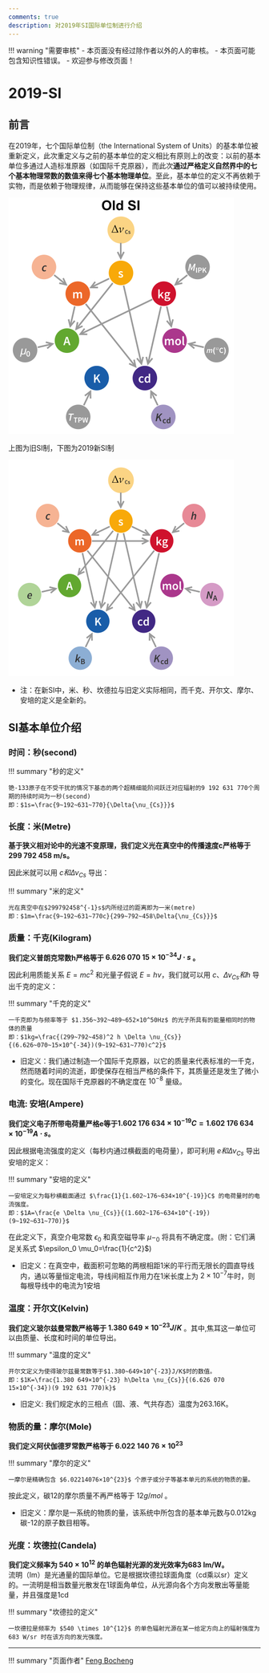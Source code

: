 ```yaml
---
comments: true
description: 对2019年SI国际单位制进行介绍
---
```


!!! warning "需要审核"
    - 本页面没有经过除作者以外的人的审核。
    - 本页面可能包含知识性错误。
    - 欢迎参与修改页面！

# 2019-SI

## 前言

在2019年，七个国际单位制（the International System of Units）的基本单位被重新定义，此次重定义与之前的基本单位的定义相比有原则上的改变：以前的基本单位多通过人造标准原器（如国际千克原器），而此次**通过严格定义自然界中的七个基本物理常数的数值来得七个基本物理单位**。至此，基本单位的定义不再依赖于实物，而是依赖于物理规律，从而能够在保持这些基本单位的值可以被持续使用。

![OLD-SI](physics/../electromagnetics/img/OLD-SI.png)

上图为旧SI制，下图为2019新SI制

![NEW-SI](physics/../electromagnetics/img/NEW-SI.png)

- 注：在新SI中，米、秒、坎德拉与旧定义实际相同，而千克、开尔文、摩尔、安培的定义是全新的。

## SI基本单位介绍

### 时间：秒(second)

!!! summary "秒的定义"

    铯-133原子在不受干扰的情况下基态的两个超精细能阶间跃迁对应辐射的9 192 631 770个周期的持续时间为一秒(second)  
    即：$1s=\frac{9~192~631~770}{\Delta{\nu_{Cs}}}$  

### 长度：米(Metre)

**基于狭义相对论中的光速不变原理，我们定义光在真空中的传播速度c严格等于299 792 458 m/s。**  


因此米就可以用 $c和\Delta{\nu_{Cs}}$ 导出：


!!! summary "米的定义"

    光在真空中在$299792458^{-1}s$内所经过的距离即为一米(metre)  
    即：$1m=\frac{9~192~631~770c}{299~792~458\Delta{\nu_{Cs}}}$

### 质量：千克(Kilogram)

**我们定义普朗克常数h严格等于 $6.626~070~15×10^{-34}J \cdot s$ 。**  

因此利用质能关系 $E=mc^2$ 和光量子假说 $E=h\nu$，我们就可以用 $c、\Delta{\nu_{Cs}}和h$ 导出千克的定义：  


!!! summary "千克的定义"

    一千克即为与频率等于 $1.356~392~489~652×10^50Hz$ 的光子所具有的能量相同时的物体的质量
    即：$1kg=\frac{(299~792~458)^2 h \Delta \nu_{Cs}}{(6.626~070~15×10^{-34})(9~192~631~770)c^2}$

- 旧定义：我们通过制造一个国际千克原器，以它的质量来代表标准的一千克，然而随着时间的流逝，即使保存在相当严格的条件下，其质量还是发生了微小的变化。现在国际千克原器的不确定度在 $10^{-8}$ 量级。


### 电流: 安培(Ampere)

**我们定义电子所带电荷量严格e等于$1.602~176~634×10^{-19}C=1.602~176~634×10^{-19}A \cdot s$。**  

因此根据电流强度的定义（每秒内通过横截面的电荷量），即可利用 $e和\Delta{\nu_{Cs}}$ 导出安培的定义：

!!! summary "安培的定义"


    一安培定义为每秒横截面通过 $\frac{1}{1.602~176~634×10^{-19}}C$ 的电荷量时的电流强度。
    即：$1A=\frac{e \Delta \nu_{Cs}}{(1.602~176~634×10^{-19})(9~192~631~770)}$

在此定义下，真空介电常数 $\epsilon_0$ 和真空磁导率 $\mu-_0$ 将具有不确定度。(附：它们满足关系式 $\epsilon_0 \mu_0=\frac{1}{c^2}$)  

- 旧定义：在真空中，截面积可忽略的两根相距1米的平行而无限长的圆直导线内，通以等量恒定电流，导线间相互作用力在1米长度上为 $2×10^{-7}$牛时，则每根导线中的电流为1安培

### 温度：开尔文(Kelvin)

**我们定义玻尔兹曼常数严格等于 $1.380~649×10^{-23}J/K$** 。其中,焦耳这一单位可以由质量、长度和时间的单位导出。

!!! summary "温度的定义"

    开尔文定义为使得玻尔兹曼常数等于$1.380~649×10^{-23}J/K$时的数值。
    即：$1K=\frac{1.380 649×10^{-23} h\Delta \nu_{Cs}}{(6.626 070 15×10^{-34})(9 192 631 770)k}$

- 旧定义: 我们规定水的三相点（固、液、气共存态）温度为263.16K。

### 物质的量：摩尔(Mole)

**我们定义阿伏伽德罗常数严格等于 $6.022~140~76×10^{23}$**  

!!! summary "摩尔的定义"

    一摩尔是精确包含 $6.02214076×10^{23}$ 个原子或分子等基本单元的系统的物质的量。

按此定义，碳12的摩尔质量不再严格等于 $12g/mol$ 。

- 旧定义：摩尔是一系统的物质的量，该系统中所包含的基本单元数与0.012kg碳-12的原子数目相等。

### 光度：坎德拉(Candela)

**我们定义频率为 $540 \times 10^{12}$ 的单色辐射光源的发光效率为683 lm/W。**  
流明（lm）是光通量的国际单位。它是根据坎德拉球面角度（cd乘以sr）定义的。一流明是相当数量光散发在1球面角单位，从光源向各个方向发散出等量能量，并且强度是1cd

!!! summary "坎德拉的定义"

    一坎德拉是频率为 $540 \times 10^{12}$ 的单色辐射光源在某一给定方向上的辐射强度为683 W/sr 时在该方向的发光强度。


---
!!! summary "页面作者"
    [Feng Bocheng](mailto:bochengfeng.phy@stu.pku.edu.cn)
